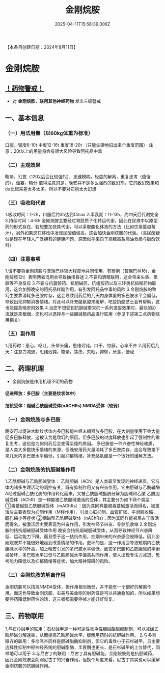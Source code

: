 ﻿---
title: 金刚烷胺
description: 
published: true
date: 2025-04-11T15:58:39.009Z
tags: 
editor: markdown
dateCreated: 2025-04-12T10:05:12.112Z
---

【本条目创建日期：2024年8月11日】
# 金刚烷胺
## [！药物警戒！](/drug/%E8%8D%AF%E7%89%A9%E8%AD%A6%E6%88%92/)
- 对 **金刚烷胺，联用其他神经药物** 发出三级警戒
## 一、基本信息
### （一）用法用量（以60kg体重为标准）
口服，轻度6-10t 中度12-16t 重度18-20t
（只能生硬地扣出来个重度范围）
注意：20t以上的用量将会有很大风险导致阿托品中毒
### （二）主观效果
眩晕，幻觉（12t以后会比较强烈），思维模糊，轻度的解离，重复思考（傻傻的），谵妄，精分
值得注意的是，晚安并不是多么强烈的致幻剂，它的致幻效果和du比起来差太多太多，所以不要对它抱太大幻想
### （三）吸收和代谢
1.吸收时间：1-2h，口服后约3h达到Cmax
2.半衰期：11-13h，约四天后代谢完全
3.持续时间：4-8h
金刚烷胺主要经过肾脏质子化转运代谢，因此在尿液中以原型药的形式存在，若想要加快其代谢，可以采取酸化体液的方法（比如饮用蔓越莓汁），另外如果您在体检中发现尿酸值偏高，这会加快金刚烷胺的代谢。（高尿酸疑似是现在年轻人广泛拥有的健康问题，原因似乎来自于高糖高盐高油食品与碳酸饮料）
### （四）注意事项
1.请不要将金刚烷胺与普瑞巴林较大程度地共同使用，有案例（普瑞巴林16t，金刚烷胺12t）表明两者混用会导致抽搐昏迷
2.不要和酒精联用，这会带来头昏、晕厥等不良反应
3.不要与抗震颤药、抗胆碱药、抗组胺药以及三环类抗抑郁药物联用，这会加强晚安的阿托品样副作用，有引发阿托品中毒的风险
3.金刚烷胺的致幻主要靠消耗多巴胺库存，这会导致用药后的几天内身体里的多巴胺水平会偏低，导致出现抑郁消极情绪。对此可以补充酪氨酸来缓解，吃些奶酪芝士会有帮助，这也能提高晚安的效果
4.当您不想受到抗胆碱带来的一系列谵妄效果时，最快的办法就是来根烟，您也可以选择与一些胆碱能药品进行联用（参见下述第三点药物联用相关）
### （五）副作用
1.用药时：恶心，呕吐，头晕头痛，思维迟钝，口干，惊厥，心率不齐
2.用药后几天：注意力减退，思维迟钝，眩晕，焦虑，失眠，抑郁，厌食，便秘
## 二、药理机理
- 金刚烷胺是作用机理不明的药物
#### 促进释放：多巴胺（主要是纹状体中）
#### 拮抗受体：烟碱乙酰胆碱受体(nACHRs) NMDA受体（较弱）
### （一）金刚烷胺与多巴胺
晚安可以促进大脑纹状体内多巴胺能神经末梢释放多巴胺，在大剂量使用下会大量促多巴胺释放，这被认为是致幻的原因。但多巴胺的过度释放也引起了强制性的重复思考，这也是为何用药后会变得呆傻的原因。
多巴胺是一种兴奋性神经递质，是人类大多数快乐情绪的来源，但晚安用药大量消耗了多巴胺库存，这会导致接下来几天内多巴胺水平偏低，引起抑郁情绪，补充酪氨酸是一个很好的缓解方法。
### （二）金刚烷胺的抗胆碱能作用
1.乙酰胆碱与乙酰胆碱受体：
乙酰胆碱（ACh）是人类最早发现的神经递质，它与体内诸多生理活动的调控有关，既有抑制作用又有兴奋作用。它由胆碱与乙酰辅酶A经过胆碱乙酰化酶的作用转化而来，又被乙酰胆碱酯酶分解为胆碱和乙酸
乙酰胆碱受体（AChR）是一种能被乙酰胆碱激活的受体，其主要分为如下两个类型：
①毒蔁碱型乙酰胆碱受体（mAChRs）：因为其同样能被毒蔁碱激活而得名，被激活后主要表现为抑制作用（M样作用），引发心脏抑制、血管扩张、平滑肌收缩、瞳孔缩小等症状
②烟碱型乙酰胆碱受体（nAChRs)：因为其同样能被尼古丁激活而得名，被激活后主要表现为兴奋作用，引发神经节兴奋、骨骼肌收缩
2.金刚烷胺的拮抗烟碱胆碱受体作用
晚安会拮抗烟碱胆碱受体，从而导致神经节兴奋降低、运动能力下降。而且受于这一拮抗作用，抽烟带来的兴奋感会被降低，因此金刚烷胺并不能很好地起到改善情绪的作用。更坏的是，这一作用会导致短期内乙酰胆碱水平的升高，加上晚安引发的多巴胺水平偏低，致使多巴胺和乙酰胆碱的平衡被破坏，多巴胺水平过低与乙酰胆碱水平偏高共同作用，使人出现专注力减退、思考能力降低以及抑郁情绪等症状，加大精神障碍的风险。
### （三）金刚烷胺的解离作用
金刚烷胺可以拮抗NMDA受体，但作用相当微弱，并不能有一个很好的解离作用。而这也导致金刚烷胺、右美与美金刚的耐药性是可以共通叠加的，所以如果想要停药降低耐药性的话，这三者都需要停掉才能好好恢复。
## 三、药物联用
1.与石杉碱甲的联用：石杉碱甲是一种可逆性竞争性胆碱酯酶抑制剂，可以减缓乙酰胆碱分解速率，从而提高乙酰胆碱水平，缓解用药时的抗胆碱作用。
2.与多奈哌齐的联用：多奈哌齐同样是胆碱酯酶抑制剂，但它的毒性小于石杉碱甲，且主要选择性抑制中枢神经系统的胆碱酯酶，半衰期也更长，是石杉碱甲的上位替代，同样地可以用于
3.与尼古丁的联用：尼古丁具有胆碱能，金刚烷胺则是抗胆碱药，因此金刚烷胺会削弱尼古丁的兴奋作用，但换个角度来看，尼古丁其实也可以缓解金刚烷胺的抗胆碱作用。




